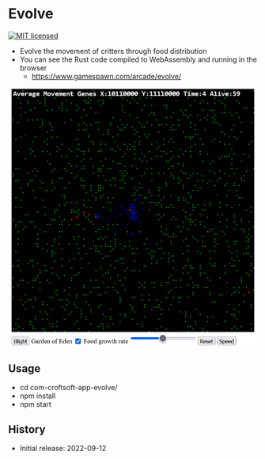 # Evolve

[![MIT licensed][mit-badge]][mit-url]

[mit-badge]: https://img.shields.io/badge/license-MIT-blue.svg
[mit-url]: https://github.com/david-wallace-croft/com-croftsoft-app-evolve/blob/main/LICENSE.txt

- Evolve the movement of critters through food distribution
- You can see the Rust code compiled to WebAssembly and running in the browser
  - https://www.gamespawn.com/arcade/evolve/

![CroftSoft Evolve version 0.6.0](./media/croftsoft-evolve-v0.6.0-2022-12-26-a.png)

## Usage

- cd com-croftsoft-app-evolve/
- npm install
- npm start

## History

- Initial release: 2022-09-12
